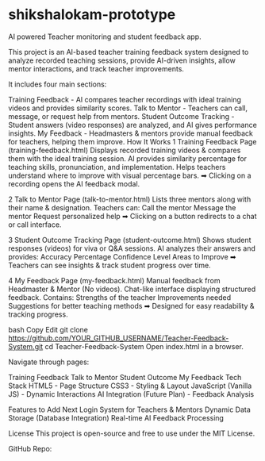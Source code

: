 # shikshalokam-prototype
AI powered Teacher monitoring and student feedback app.

This project is an AI-based teacher training feedback system designed to analyze recorded teaching sessions, provide AI-driven insights, allow mentor interactions, and track teacher improvements.

It includes four main sections:

Training Feedback - AI compares teacher recordings with ideal training videos and provides similarity scores.
Talk to Mentor - Teachers can call, message, or request help from mentors.
Student Outcome Tracking - Student answers (video responses) are analyzed, and AI gives performance insights.
My Feedback - Headmasters & mentors provide manual feedback for teachers, helping them improve.
How It Works
1 Training Feedback Page (training-feedback.html)
Displays recorded training videos & compares them with the ideal training session.
AI provides similarity percentage for teaching skills, pronunciation, and implementation.
Helps teachers understand where to improve with visual percentage bars.
➡ Clicking on a recording opens the AI feedback modal.

2 Talk to Mentor Page (talk-to-mentor.html)
Lists three mentors along with their name & designation.
Teachers can:
 Call the mentor 
 Message the mentor 
 Request personalized help 
➡ Clicking on a button redirects to a chat or call interface.

3 Student Outcome Tracking Page (student-outcome.html)
Shows student responses (videos) for viva or Q&A sessions.
AI analyzes their answers and provides:
 Accuracy Percentage 
 Confidence Level 
 Areas to Improve 
➡ Teachers can see insights & track student progress over time.

4 My Feedback Page (my-feedback.html)
Manual feedback from Headmaster & Mentor (No videos).
Chat-like interface displaying structured feedback.
Contains:
 Strengths of the teacher 
 Improvements needed 
 Suggestions for better teaching methods 
➡ Designed for easy readability & tracking progress.

bash
Copy
Edit
git clone https://github.com/YOUR_GITHUB_USERNAME/Teacher-Feedback-System.git
cd Teacher-Feedback-System
Open index.html in a browser.

Navigate through pages:

Training Feedback
Talk to Mentor
Student Outcome
My Feedback
 Tech Stack
 HTML5 - Page Structure
 CSS3 - Styling & Layout
 JavaScript (Vanilla JS) - Dynamic Interactions
 AI Integration (Future Plan) - Feedback Analysis

 Features to Add Next
 Login System for Teachers & Mentors 
 Dynamic Data Storage (Database Integration) 
 Real-time AI Feedback Processing 

 License
This project is open-source and free to use under the MIT License.


 GitHub Repo:
